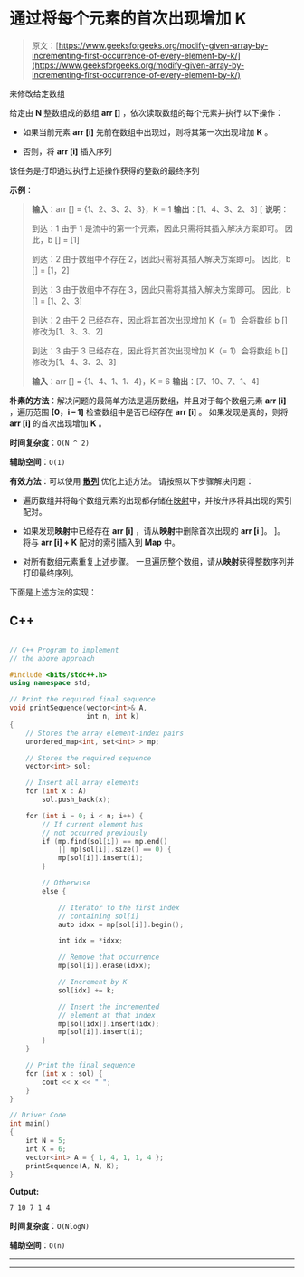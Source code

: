 # 通过将每个元素的首次出现增加 K

> 原文：[https://www.geeksforgeeks.org/modify-given-array-by-incrementing-first-occurrence-of-every-element-by-k/](https://www.geeksforgeeks.org/modify-given-array-by-incrementing-first-occurrence-of-every-element-by-k/)

来修改给定数组

给定由 **N** 整数组成的数组 **arr []** ，依次读取数组的每个元素并执行 以下操作：

*   如果当前元素 **arr [i]** 先前在数组中出现过，则将其第一次出现增加 **K** 。

*   否则，将 **arr [i]** 插入序列

该任务是打印通过执行上述操作获得的整数的最终序列

**示例**：

> **输入**：arr [] = {1、2、3、2、3}，K = 1
> **输出**：[1、4、3、2、3] [
> **说明**：
> 
> 到达：1
> 由于 1 是流中的第一个元素，因此只需将其插入解决方案即可。
> 因此，b [] = [1]
> 
> 到达：2
> 由于数组中不存在 2，因此只需将其插入解决方案即可。
> 因此，b [] = [1，2]
> 
> 到达：3
> 由于数组中不存在 3，因此只需将其插入解决方案即可。
> 因此，b [] = [1、2、3]
> 
> 到达：2
> 由于 2 已经存在，因此将其首次出现增加 K（= 1）会将数组 b []修改为[1、3、3、2]
> 
> 到达：3
> 由于 3 已经存在，因此将其首次出现增加 K（= 1）会将数组 b []修改为[1、4、3、2、3]
> 
> **输入**：arr [] = {1、4、1、1、4}，K = 6
> **输出**：[7、10、7、1、4]

**朴素的方法**：解决问题的最简单方法是遍历数组，并且对于每个数组元素 **arr [i]** ，遍历范围 **[0，i – 1]** 检查数组中是否已经存在 **arr [i]** 。 如果发现是真的，则将 **arr [i]** 的首次出现增加 **K** 。

**时间复杂度**：`O(N ^ 2)`

**辅助空间**：`O(1)`

**有效方法**：可以使用 [**散列**](http://www.geeksforgeeks.org/hashing-data-structure/) 优化上述方法。 请按照以下步骤解决问题：

*   遍历数组并将每个数组元素的出现都存储在[映射](http://www.geeksforgeeks.org/map-associative-containers-the-c-standard-template-library-stl/)中，并按升序将其出现的索引配对。

*   如果发现**映射**中已经存在 **arr [i]** ，请从**映射**中删除首次出现的 **arr [i** ]。 ]。 将与 **arr [i] + K** 配对的索引插入到 **Map** 中。

*   对所有数组元素重复上述步骤。 一旦遍历整个数组，请从**映射**获得整数序列并打印最终序列。

下面是上述方法的实现：

## C++

```cpp

// C++ Program to implement 
// the above approach 

#include <bits/stdc++.h> 
using namespace std; 

// Print the required final sequence 
void printSequence(vector<int>& A, 
                   int n, int k) 
{ 
    // Stores the array element-index pairs 
    unordered_map<int, set<int> > mp; 

    // Stores the required sequence 
    vector<int> sol; 

    // Insert all array elements 
    for (int x : A) 
        sol.push_back(x); 

    for (int i = 0; i < n; i++) { 
        // If current element has 
        // not occurred previously 
        if (mp.find(sol[i]) == mp.end() 
            || mp[sol[i]].size() == 0) { 
            mp[sol[i]].insert(i); 
        } 

        // Otherwise 
        else { 

            // Iterator to the first index 
            // containing sol[i] 
            auto idxx = mp[sol[i]].begin(); 

            int idx = *idxx; 

            // Remove that occurrence 
            mp[sol[i]].erase(idxx); 

            // Increment by K 
            sol[idx] += k; 

            // Insert the incremented 
            // element at that index 
            mp[sol[idx]].insert(idx); 
            mp[sol[i]].insert(i); 
        } 
    } 

    // Print the final sequence 
    for (int x : sol) { 
        cout << x << " "; 
    } 
} 

// Driver Code 
int main() 
{ 
    int N = 5; 
    int K = 6; 
    vector<int> A = { 1, 4, 1, 1, 4 }; 
    printSequence(A, N, K); 
}

```

**Output:**

```
7 10 7 1 4

```

**时间复杂度**：`O(NlogN)`

**辅助空间**：`O(n)`



* * *

* * *



